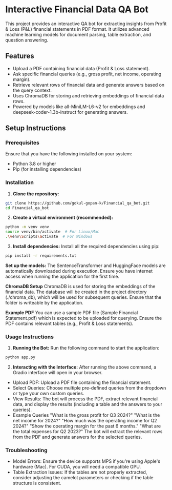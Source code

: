 # Interactive Financial Data QA Bot

This project provides an interactive QA bot for extracting insights from Profit & Loss (P&L) financial statements in PDF format. It utilizes advanced machine learning models for document parsing, table extraction, and question answering.

## Features

- Upload a PDF containing financial data (Profit & Loss statement).
- Ask specific financial queries (e.g., gross profit, net income, operating margin).
- Retrieve relevant rows of financial data and generate answers based on the query context.
- Uses ChromaDB for storing and retrieving embeddings of financial data rows.
- Powered by models like all-MiniLM-L6-v2 for embeddings and deepseek-coder-1.3b-instruct for generating answers.

## Setup Instructions

### Prerequisites
Ensure that you have the following installed on your system:

- Python 3.8 or higher
- Pip (for installing dependencies)

### Installation

1. **Clone the repository:**

```bash
git clone https://github.com/gokul-gopan-k/Financial_qa_bot.git
cd Financial_qa_bot
```
2. **Create a virtual environment (recommended):**

```bash
python -m venv venv
source venv/bin/activate  # For Linux/Mac
.\venv\Scripts\activate  # For Windows
```

3. **Install dependencies:**
Install all the required dependencies using pip:
```bash
pip install -r requirements.txt
```

 **Set up the models:**
The SentenceTransformer and HuggingFace models are automatically downloaded during execution. Ensure you have internet access when running the application for the first time.

 **ChromaDB Setup**
ChromaDB is used for storing the embeddings of the financial data. The database will be created in the project directory (./chroma_db), which will be used for subsequent queries. Ensure that the folder is writeable by the application.

 **Example PDF**
You can use a sample PDF file (Sample Financial Statement.pdf) which is expected to be uploaded for querying. Ensure the PDF contains relevant tables (e.g., Profit & Loss statements).

### Usage Instructions

1. **Running the Bot:**
Run the following command to start the application:
```bash
python app.py
```

2. **Interacting with the Interface:**
After running the above command, a Gradio interface will open in your browser.

- Upload PDF: Upload a PDF file containing the financial statement.
- Select Queries: Choose multiple pre-defined queries from the dropdown or type your own custom queries.
- View Results: The bot will process the PDF, extract relevant financial data, and display the results (including a table and the answers to your queries).
- Example Queries
"What is the gross profit for Q3 2024?"
"What is the net income for 2024?"
"How much was the operating income for Q2 2024?"
"Show the operating margin for the past 6 months."
"What are the total expenses for Q2 2023?"
The bot will extract the relevant rows from the PDF and generate answers for the selected queries.


### Troubleshooting
- Model Errors: Ensure the device supports MPS if you're using Apple's hardware (Mac). For CUDA, you will need a compatible GPU.
- Table Extraction Issues: If the tables are not properly extracted, consider adjusting the camelot parameters or checking if the table structure is consistent.
